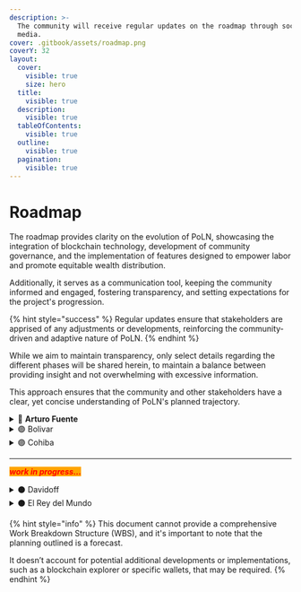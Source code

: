 ```yaml
---
description: >-
  The community will receive regular updates on the roadmap through social
  media.
cover: .gitbook/assets/roadmap.png
coverY: 32
layout:
  cover:
    visible: true
    size: hero
  title:
    visible: true
  description:
    visible: true
  tableOfContents:
    visible: true
  outline:
    visible: true
  pagination:
    visible: true
---
```


# Roadmap

The roadmap provides clarity on the evolution of PoLN, showcasing the integration of blockchain technology, development of community governance, and the implementation of features designed to empower labor and promote equitable wealth distribution.

Additionally, it serves as a communication tool, keeping the community informed and engaged, fostering transparency, and setting expectations for the project's progression.

{% hint style="success" %}
Regular updates ensure that stakeholders are apprised of any adjustments or developments, reinforcing the community-driven and adaptive nature of PoLN.
{% endhint %}

While we aim to maintain transparency, only select details regarding the different phases will be shared herein, to maintain a balance between providing insight and not overwhelming with excessive information.

This approach ensures that the community and other stakeholders have a clear, yet concise understanding of PoLN's planned trajectory.



<details>

<summary><span data-gb-custom-inline data-tag="emoji" data-code="1f535">🔵</span> <strong>Arturo Fuente</strong></summary>

**Tasks:**

* [x] Whitepaper
* [x] Landing page
* [ ] Pitch deck
* [x] Mint the $POLN token
* [x] Waitlist (off-chained pre-registration)
* [ ] Develop community & partnerships
* [ ] Pre-Seed / Private Sale #1

</details>

<details>

<summary><span data-gb-custom-inline data-tag="emoji" data-code="1f7e3">🟣</span> Bolivar</summary>

**Tasks:**

* [ ] Airdrop #1 / Waitlist upgrades (on-chained pre-registration)
* [ ] Giveaways
* [ ] Private Sale #2
* [ ] Implement PoLN protocol V1 and deploy on **TESTNET**
* [ ] Develop community & partnerships

</details>

<details>

<summary><span data-gb-custom-inline data-tag="emoji" data-code="1f7e3">🟣</span> Cohiba</summary>

**Tasks:**

* [ ] Airdrops
* [ ] Private Sale #3
* [ ] Deploy PoLN protocol V1 and deploy on **MAIN**
* [ ] Develop community & partnerships

</details>

***

_<mark style="color:red;background-color:orange;">**work in progress...**</mark>_

<details>

<summary><span data-gb-custom-inline data-tag="emoji" data-code="26ab">⚫</span> Davidoff</summary>

**Tasks :**

* [ ] Public Sale: start progressive vesting of remaining tokens
* [ ] Support multiple Agents/Mentors inside a single Fellowship
* [ ] Support More Stablecoins
* [ ] Lending & Borrowing, POLN holder can lend to Stakers (Agents/Mentors)
* [ ] Training
* [ ] Helpdesk
* [ ] Develop community & partnerships
* [ ] Decentralized dispute mediation

</details>

<details>

<summary><span data-gb-custom-inline data-tag="emoji" data-code="26ab">⚫</span> El Rey del Mundo</summary>

**Tasks :**

* [ ] Decentralized Development
* [ ] DAO
* [ ] Additional Plans
* [ ] Additional features
* [ ] Update protocol fees
* [ ] Hackathon, etc

</details>

{% hint style="info" %}
This document cannot provide a comprehensive Work Breakdown Structure (WBS), and it's important to note that the planning outlined is a forecast.

It doesn’t account for potential additional developments or implementations, such as a blockchain explorer or specific wallets, that may be required.
{% endhint %}
